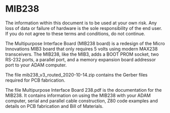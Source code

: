 # MIB238

The information within this document is to be used at your own risk. Any loss of data or failure of hardware is the sole responsibility of the end user. If you do not agree to these terms and conditions, do not continue.

The Multipurpose Interface Board (MIB238 board) is a redesign of the Micro Innovations MIB3 board that only requires 5 volts using modern MAX238 transceivers.  The MIB238, like the MIB3, adds a BOOT PROM socket, two RS-232 ports, a parallel port, and a memory expansion board addressor port to your ADAM computer.

The file mib238_v3_routed_2020-10-14.zip contains the Gerber files required for PCB fabrication.

The file Multipurpose Interface Board 238.pdf is the documentation for the MIB238. It contains information on using the MIB238 with your ADAM computer, serial and parallel cable construction, Z80 code examples and details on PCB fabrication and Bill of Materials.
